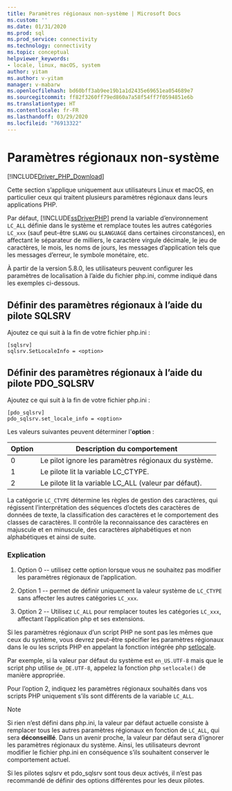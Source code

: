 ```yaml
---
title: Paramètres régionaux non-système | Microsoft Docs
ms.custom: ''
ms.date: 01/31/2020
ms.prod: sql
ms.prod_service: connectivity
ms.technology: connectivity
ms.topic: conceptual
helpviewer_keywords:
- locale, linux, macOS, system
author: yitam
ms.author: v-yitam
manager: v-mabarw
ms.openlocfilehash: bd60bff3ab9ee19b1a1d2435e69651ea054689e7
ms.sourcegitcommit: ff82f3260ff79ed860a7a58f54ff7f0594851e6b
ms.translationtype: HT
ms.contentlocale: fr-FR
ms.lasthandoff: 03/29/2020
ms.locfileid: "76913322"
---
```

# <a name="non-system-locale-settings"></a>Paramètres régionaux non-système
[!INCLUDE[Driver_PHP_Download](../../includes/driver_php_download.md)]

Cette section s’applique uniquement aux utilisateurs Linux et macOS, en particulier ceux qui traitent plusieurs paramètres régionaux dans leurs applications PHP.

Par défaut, [!INCLUDE[ssDriverPHP](../../includes/ssdriverphp_md.md)] prend la variable d’environnement `LC_ALL` définie dans le système et remplace toutes les autres catégories `LC_xxx` (sauf peut-être `$LANG` ou `$LANGUAGE` dans certaines circonstances), en affectant le séparateur de milliers, le caractère virgule décimale, le jeu de caractères, le mois, les noms de jours, les messages d’application tels que les messages d’erreur, le symbole monétaire, etc.

À partir de la version 5.8.0, les utilisateurs peuvent configurer les paramètres de localisation à l’aide du fichier php.ini, comme indiqué dans les exemples ci-dessous.

## <a name="set-locale-info-using-the-sqlsrv-driver"></a>Définir des paramètres régionaux à l’aide du pilote SQLSRV  
Ajoutez ce qui suit à la fin de votre fichier php.ini :
  
```  
[sqlsrv]  
sqlsrv.SetLocaleInfo = <option>
```  
  
## <a name="set-locale-info-using-the-pdo_sqlsrv-driver"></a>Définir des paramètres régionaux à l’aide du pilote PDO_SQLSRV  
Ajoutez ce qui suit à la fin de votre fichier php.ini :
  
```  
[pdo_sqlsrv]  
pdo_sqlsrv.set_locale_info = <option>
```  
  
Les valeurs suivantes peuvent déterminer l'**option** :  
  
|Option|Description du comportement|
|---------|---------------|
|0|Le pilot ignore les paramètres régionaux du système.|
|1|Le pilote lit la variable LC_CTYPE.|
|2|Le pilote lit la variable LC_ALL (valeur par défaut).|
  

La catégorie `LC_CTYPE` détermine les règles de gestion des caractères, qui régissent l’interprétation des séquences d’octets des caractères de données de texte, la classification des caractères et le comportement des classes de caractères. Il contrôle la reconnaissance des caractères en majuscule et en minuscule, des caractères alphabétiques et non alphabétiques et ainsi de suite.

### <a name="explanation"></a>Explication

1. Option 0 -- utilisez cette option lorsque vous ne souhaitez pas modifier les paramètres régionaux de l’application.

1. Option 1 -- permet de définir uniquement la valeur système de `LC_CTYPE` sans affecter les autres catégories `LC_xxx`.

1. Option 2 -- Utilisez `LC_ALL` pour remplacer toutes les catégories `LC_xxx`, affectant l’application php et ses extensions.

Si les paramètres régionaux d’un script PHP ne sont pas les mêmes que ceux du système, vous devrez peut-être spécifier les paramètres régionaux dans le ou les scripts PHP en appelant la fonction intégrée php [setlocale](https://www.php.net/manual/en/function.setlocale.php). 

Par exemple, si la valeur par défaut du système est `en_US.UTF-8` mais que le script php utilise `de_DE.UTF-8`, appelez la fonction php `setlocale()` de manière appropriée.

Pour l’option 2, indiquez les paramètres régionaux souhaités dans vos scripts PHP uniquement s’ils sont différents de la variable `LC_ALL`.

> [!NOTE]
> Si rien n’est défini dans php.ini, la valeur par défaut actuelle consiste à remplacer tous les autres paramètres régionaux en fonction de `LC_ALL`, qui sera **déconseillé**. Dans un avenir proche, la valeur par défaut sera d’ignorer les paramètres régionaux du système. Ainsi, les utilisateurs devront modifier le fichier php.ini en conséquence s’ils souhaitent conserver le comportement actuel.

Si les pilotes sqlsrv et pdo_sqlsrv sont tous deux activés, il n’est pas recommandé de définir des options différentes pour les deux pilotes.